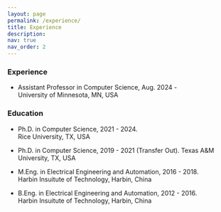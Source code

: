 ```yaml
---
layout: page
permalink: /experience/
title: Experience
description: 
nav: true
nav_order: 2
---
```


### Experience
* Assistant Professor in Computer Science, Aug. 2024 -  
University of Minnesota, MN, USA


### Education

* Ph.D. in Computer Science, 2021 - 2024.  
Rice University, TX, USA

* Ph.D. in Computer Science, 2019 - 2021 (Transfer Out).
Texas A&M University, TX, USA

* M.Eng. in Electrical Engineering and Automation, 2016 - 2018.  
Harbin Insuitute of Technology, Harbin, China

* B.Eng. in Electrical Engineering and Automation, 2012 - 2016.  
Harbin Insuitute of Technology, Harbin, China

<!-- ### Internship

* Research Intern at LinkedIn AI foundation team, Sunnyvale, May. 2022 - Aug 2022\\
Mentor: [Dr. Qingquan Song](https://qingquansong.github.io/)\\
Topic: Reduce language model latency.

* Research Intern at Meta CEA team, Sunnyvale, May. 2022 - Aug 2022\\
Mentor: [Dr. Xiaocong Du](https://scholar.google.com/citations?user=wctRExYAAAAJ&hl=en)\\
Topic: SSL for advertisement models.

* Research Intern at Samsung Research America Ads AI team, Remotely, May. 2021 - Aug 2021\\
Mentor: [Dr. Li Li](https://scholar.google.com/citations?user=FPcI7HkAAAAJ&hl=en) and [Dr. Rui Chen](https://scholar.google.com/citations?user=ngVttWUAAAAJ&hl=en)\\
Topic: Improving the performance of models deployed on the digital advertising platform.

* Research Intern at 4Paradigm, Beijing, Mar. 2019 - Aug 2019\\
Mentor: Mr. Xiawei Guo\\
Topic: AutoML on tabular data -->